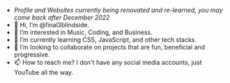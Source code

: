 - *Profile and Websites currently being renovated and re-learned, you may come back after December 2022*
- 👋 Hi, I’m @final3blindside.
- 👀 I’m interested in Music, Coding, and Business.
- 🌱 I’m currently learning CSS, JavaScript, and other tech stacks.
- 💞️ I’m looking to collaborate on projects that are fun, beneficial and progressive.
- 📫 How to reach me? I don't have any social media accounts, just YouTube all the way.


<!---
final3blindside/final3blindside is a ✨ special ✨ repository because its `README.md` (this file) appears on your GitHub profile.
You can click the Preview link to take a look at your changes.
--->
